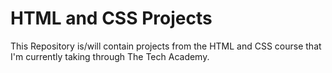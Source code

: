# HTML and CSS Projects
This Repository is/will contain projects from the HTML and CSS course that I'm currently taking through The Tech Academy.
